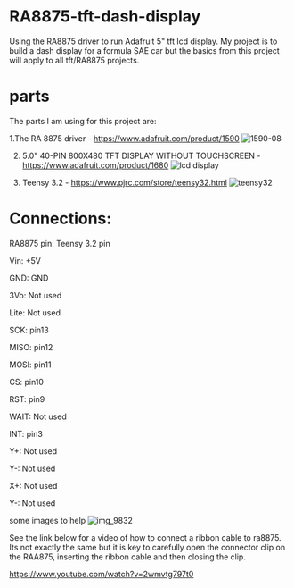 # RA8875-tft-dash-display
Using the RA8875 driver to run Adafruit 5" tft lcd display. My project is to build a dash display for a formula SAE car but the basics from this project will apply to all tft/RA8875 projects.

# parts
The parts I am using for this project are:

1.The RA 8875 driver - https://www.adafruit.com/product/1590
![1590-08](https://user-images.githubusercontent.com/43940356/47516546-b841b800-d853-11e8-8208-4cf2bbfa796e.jpg)

2. 5.0" 40-PIN 800X480 TFT DISPLAY WITHOUT TOUCHSCREEN - https://www.adafruit.com/product/1680
![lcd display](https://user-images.githubusercontent.com/43940356/47517324-d4deef80-d855-11e8-8a92-93e77edd48d3.jpg)

3. Teensy 3.2 - https://www.pjrc.com/store/teensy32.html
![teensy32](https://user-images.githubusercontent.com/43940356/47517437-330bd280-d856-11e8-8871-3d8b3cc98af7.jpg)


# Connections:
RA8875 pin: Teensy 3.2 pin

Vin: +5V

GND: GND

3Vo: Not used 

Lite: Not used

SCK: pin13

MISO: pin12

MOSI: pin11

CS: pin10

RST: pin9

WAIT: Not used

INT: pin3

Y+: Not used

Y-: Not used

X+: Not used

Y-: Not used

some images to help
![img_9832](https://user-images.githubusercontent.com/43940356/47524388-81c26800-d868-11e8-90df-9ccc8db05738.JPG)


See the link below for a video of how to connect a ribbon cable to ra8875. Its not exactly the same but it is key to carefully open the connector clip on the RAA875, inserting the ribbon cable and then closing the clip. 

https://www.youtube.com/watch?v=2wmvtg797t0
